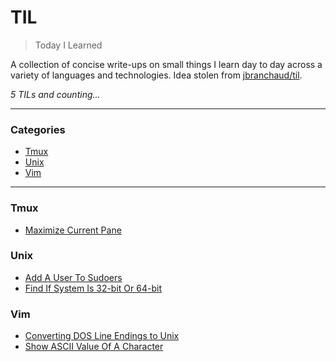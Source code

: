 # TIL

> Today I Learned

A collection of concise write-ups on small things I learn day to day across a
variety of languages and technologies. Idea stolen from
[jbranchaud/til](https://github.com/jbranchaud/til).

_5 TILs and counting..._

---

### Categories

* [Tmux](#tmux)
* [Unix](#unix)
* [Vim](#vim)

---

### Tmux

- [Maximize Current Pane](tmux/maximize-current-pane.md)

### Unix

- [Add A User To Sudoers](unix/add-user-to-sudoers.md)
- [Find If System Is 32-bit Or 64-bit](unix/find-if-32-bit-or-64-bit.md)

### Vim

- [Converting DOS Line Endings to Unix](vim/converting-dos-line-endings-to-unix.md)
- [Show ASCII Value Of A Character](vim/show-ascii-value-of-character.md)

